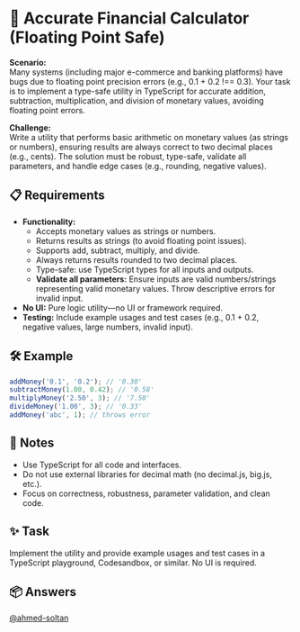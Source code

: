 # 💸 Accurate Financial Calculator (Floating Point Safe)

**Scenario:**  
Many systems (including major e-commerce and banking platforms) have bugs due to floating point precision errors (e.g., 0.1 + 0.2 !== 0.3). Your task is to implement a type-safe utility in TypeScript for accurate addition, subtraction, multiplication, and division of monetary values, avoiding floating point errors.

**Challenge:**  
Write a utility that performs basic arithmetic on monetary values (as strings or numbers), ensuring results are always correct to two decimal places (e.g., cents). The solution must be robust, type-safe, validate all parameters, and handle edge cases (e.g., rounding, negative values).

## 📋 Requirements

- **Functionality:**
  - Accepts monetary values as strings or numbers.
  - Returns results as strings (to avoid floating point issues).
  - Supports add, subtract, multiply, and divide.
  - Always returns results rounded to two decimal places.
  - Type-safe: use TypeScript types for all inputs and outputs.
  - **Validate all parameters:** Ensure inputs are valid numbers/strings representing valid monetary values. Throw descriptive errors for invalid input.
- **No UI:** Pure logic utility—no UI or framework required.
- **Testing:** Include example usages and test cases (e.g., 0.1 + 0.2, negative values, large numbers, invalid input).

## 🛠 Example

```typescript
addMoney('0.1', '0.2'); // '0.30'
subtractMoney(1.00, 0.42); // '0.58'
multiplyMoney('2.50', 3); // '7.50'
divideMoney('1.00', 3); // '0.33'
addMoney('abc', 1); // throws error
```

## 📝 Notes

- Use TypeScript for all code and interfaces.
- Do not use external libraries for decimal math (no decimal.js, big.js, etc.).
- Focus on correctness, robustness, parameter validation, and clean code.

## ✨ Task

Implement the utility and provide example usages and test cases in a TypeScript playground, Codesandbox, or similar. No UI is required.

## 📦 Answers

[@ahmed-soltan]([your-solution-link](https://codesandbox.io/p/sandbox/vanilla-typescript-vanilla-ts))
